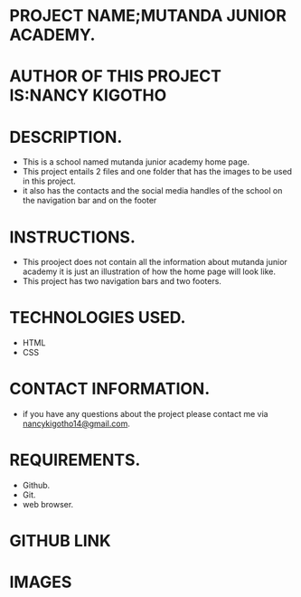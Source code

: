 # PROJECT NAME;MUTANDA JUNIOR ACADEMY.
# AUTHOR OF THIS PROJECT IS:NANCY KIGOTHO
# DESCRIPTION.
* This is a school named mutanda junior academy home page.
* This project entails 2 files and one folder that has the images to be used in this project.
* it also has the contacts and the social media handles of the school on the navigation bar and on the footer
# INSTRUCTIONS.
* This prooject does not contain all the information about mutanda junior academy it is just an illustration of how the home page will look like.
* This project has two navigation bars and two footers.
# TECHNOLOGIES USED.
* HTML
* CSS
# CONTACT INFORMATION.
* if you have any questions about the project please contact me via nancykigotho14@gmail.com.
# REQUIREMENTS.
* Github.
* Git.
* web browser.
# GITHUB LINK

# IMAGES
